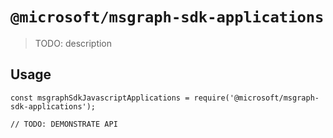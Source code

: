 # `@microsoft/msgraph-sdk-applications`

> TODO: description

## Usage

```
const msgraphSdkJavascriptApplications = require('@microsoft/msgraph-sdk-applications');

// TODO: DEMONSTRATE API
```
